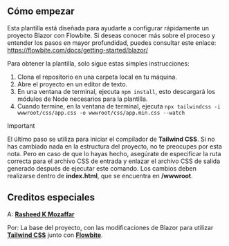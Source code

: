 ## Cómo empezar
Esta plantilla está diseñada para ayudarte a configurar rápidamente un proyecto Blazor con Flowbite. Si deseas conocer más sobre el proceso y entender los pasos en mayor profundidad, puedes consultar este enlace: https://flowbite.com/docs/getting-started/blazor/

Para obtener la plantilla, solo sigue estas simples instrucciones:

1. Clona el repositorio en una carpeta local en tu máquina.
1. Abre el proyecto en un editor de texto.
1. En una ventana de terminal, ejecuta `npm install`, esto descargará los módulos de Node necesarios para la plantilla.
1. Cuando termine, en la ventana de terminal, ejecuta `npx tailwindcss -i wwwroot/css/app.css -o wwwroot/css/app.min.css --watch`

> [!important]
> El último paso se utiliza para iniciar el compilador de **Tailwind CSS**. Si no has cambiado nada en la estructura del proyecto, no te preocupes por esta nota. Pero en caso de que lo hayas hecho, asegúrate de especificar la ruta correcta para el archivo CSS de entrada y enlazar el archivo CSS de salida generado después de ejecutar este comando. Los cambios deben realizarse dentro de **index.html**, que se encuentra en **/wwwroot**.

## Creditos especiales
A: [**Rasheed K Mozaffar**](https://github.com/rasheed-k-mozaffar/FlowbiteBlazorWasmStarter) 

Por: La base del proyecto, con las modificaciones de Blazor para utilizar [**Tailwind CSS**](https://tailwindcss.com/) junto con [**Flowbite**](https://flowbite.com/).
